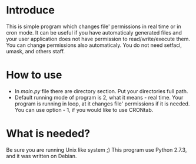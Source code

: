 Introduce
==========
This is simple program which changes file' permissions in real time or in cron mode. It can be useful if you have automaticaly generated files and your user application does not have permission to read/write/execute them. You can change permissions also automaticaly.
You do not need setfacl, umask, and others staff.


How to use
==========
- In *main.py* file there are directory section. Put your directories full path.
- Default running mode of program is 2, what it means - real time. Your program is running in loop, at it changes file' permissions if it is needed. You can use option - 1, if you would like to use CRONtab.


What is needed?
==========
Be sure you are running Unix like system ;) This program use Python 2.7.3, and it was written on Debian.


